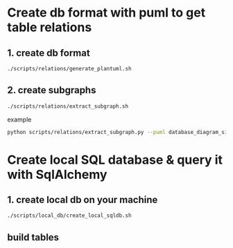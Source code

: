 # Create db format with puml to get table relations

## 1. create db format

```bash
./scripts/relations/generate_plantuml.sh
```

## 2. create subgraphs

```bash
./scripts/relations/extract_subgraph.sh
```
example
```bash
python scripts/relations/extract_subgraph.py --puml database_diagram_simple.puml --tables Projects Contracts
```

# Create local SQL database & query it with SqlAlchemy

## 1. create local db on your machine

```bash
./scripts/local_db/create_local_sqldb.sh
```

## build tables
